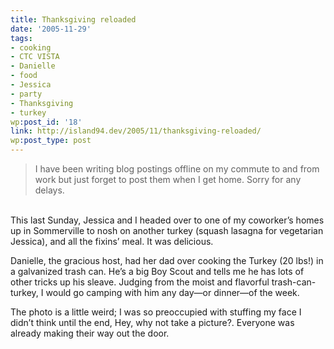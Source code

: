 ```yaml
---
title: Thanksgiving reloaded
date: '2005-11-29'
tags:
- cooking
- CTC VISTA
- Danielle
- food
- Jessica
- party
- Thanksgiving
- turkey
wp:post_id: '18'
link: http://island94.dev/2005/11/thanksgiving-reloaded/
wp:post_type: post
---
```


<blockquote>
<p>I have been writing blog postings offline on my commute to and from work but just forget to post them when I get home.   Sorry for any delays.</p>
</blockquote>
<p><a href="href=http://www.flickr.com/photos/atomicworkshop/68517300/"><img src="http://static.flickr.com/20/68517300_e2619db2fd_m.jpg" class="alignright" alt="" /></a><br />
<!--mapstart--><br />
This last Sunday, Jessica and I headed over to one of my coworker&#8217;s homes up in Sommerville to nosh on another turkey (squash lasagna for vegetarian Jessica), and all the fixins&#8217; meal.  It was delicious.<!--mapend--><br />
<!--break--></p>
<p>Danielle, the gracious host, had her dad over cooking the Turkey (20 lbs!) in a galvanized trash can.  He&#8217;s a big Boy Scout and tells me he has lots of other tricks up his sleave.  Judging from the moist and flavorful trash-can-turkey, I would go camping with him any day&#8212;or dinner&#8212;of the week.</p>
<p>The photo is a little weird; I was so preoccupied with stuffing my face I didn&#8217;t think until the end, Hey, why not take a picture?.  Everyone was already making their way out the door.</p>